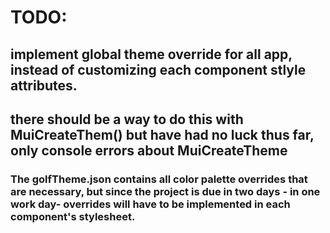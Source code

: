 # TODO: 
## implement global theme override for all app, instead of customizing each component stlyle attributes.
## there should be a way to do this with MuiCreateThem() but have had no luck thus far, only console errors about MuiCreateTheme

### The golfTheme.json contains all color palette overrides that are necessary, but since the project is due in two days - in one work day- overrides will have to be implemented in each component's stylesheet.